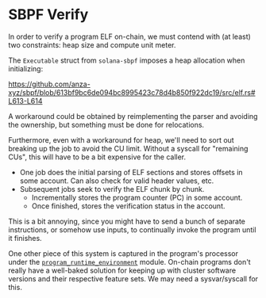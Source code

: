 # SBPF Verify

In order to verify a program ELF on-chain, we must contend with (at least) two
constraints: heap size and compute unit meter.

The `Executable` struct from `solana-sbpf` imposes a heap allocation when
initializing:

https://github.com/anza-xyz/sbpf/blob/613bf9bc6de094bc8995423c78d4b850f922dc19/src/elf.rs#L613-L614

A workaround could be obtained by reimplementing the parser and avoiding the
ownership, but something must be done for relocations.

Furthermore, even with a workaround for heap, we'll need to sort out breaking
up the job to avoid the CU limit. Without a syscall for "remaining CUs", this
will have to be a bit expensive for the caller.

* One job does the initial parsing of ELF sections and stores offsets in some
  account. Can also check for valid header values, etc.
* Subsequent jobs seek to verify the ELF chunk by chunk.
    * Incrementally stores the program counter (PC) in some account.
    * Once finished, stores the verification status in the account.

This is a bit annoying, since you might have to send a bunch of separate
instructions, or somehow use inputs, to continually invoke the program until it
finishes.

One other piece of this system is captured in the program's processor under the
[`program_runtime_environment`](./src/processor.rs#L12) module. On-chain
programs don't really have a well-baked solution for keeping up with cluster
software versions and their respective feature sets. We may need a
sysvar/syscall for this.
